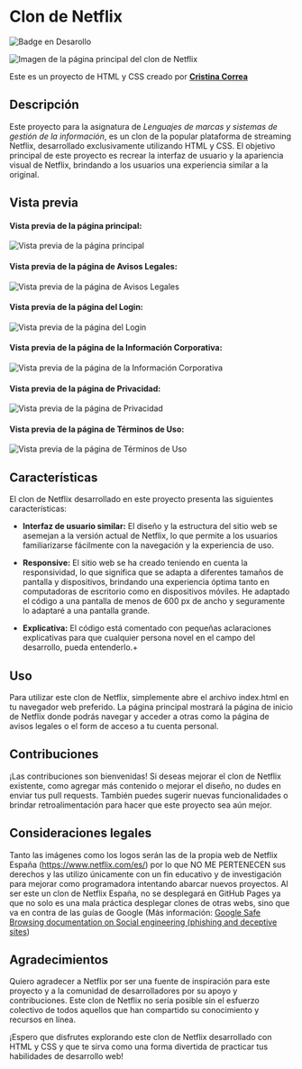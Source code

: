 # Clon de Netflix
![Badge en Desarollo](https://img.shields.io/badge/STATUS-FINALIZADO-violet) <br/>

![Imagen de la página principal del clon de Netflix](https://github.com/CrisCorreaS/netflix-website/blob/main/img/visualizaci%C3%B3n-p%C3%A1gina/index.png)

Este es un proyecto de HTML y CSS creado por **[Cristina Correa](https://www.linkedin.com/in/cristina-correa-segade/)**

## Descripción
Este proyecto para la asignatura de *Lenguajes de marcas y sistemas de gestión de la información*, es un clon de la popular plataforma de streaming Netflix, desarrollado exclusivamente utilizando HTML y CSS. El objetivo principal de este proyecto es recrear la interfaz de usuario y la apariencia visual de Netflix, brindando a los usuarios una experiencia similar a la original.

## Vista previa

#### **Vista previa de la página principal:**
![Vista previa de la página principal](https://github.com/CrisCorreaS/netflix-website/blob/main/img/visualizaci%C3%B3n-p%C3%A1gina/index.png)

#### **Vista previa de la página de Avisos Legales:**
![Vista previa de la página de Avisos Legales](https://github.com/CrisCorreaS/netflix-website/blob/main/img/visualizaci%C3%B3n-p%C3%A1gina/avisos-legales.png)

#### **Vista previa de la página del Login:**
![Vista previa de la página del Login](https://github.com/CrisCorreaS/netflix-website/blob/main/img/visualizaci%C3%B3n-p%C3%A1gina/cuenta.png)

#### **Vista previa de la página de la Información Corporativa:** 
![Vista previa de la página de la Información Corporativa](https://github.com/CrisCorreaS/netflix-website/blob/main/img/visualizaci%C3%B3n-p%C3%A1gina/info-corporativa.png)

#### **Vista previa de la página de Privacidad:**
![Vista previa de la página de Privacidad](https://github.com/CrisCorreaS/netflix-website/blob/main/img/visualizaci%C3%B3n-p%C3%A1gina/privacidad.png)

#### **Vista previa de la página de Términos de Uso:**
![Vista previa de la página de Términos de Uso](https://github.com/CrisCorreaS/netflix-website/blob/main/img/visualizaci%C3%B3n-p%C3%A1gina/terminos-de-uso.png)

## Características
El clon de Netflix desarrollado en este proyecto presenta las siguientes características:

- **Interfaz de usuario similar:** El diseño y la estructura del sitio web se asemejan a la versión actual de Netflix, lo que permite a los usuarios familiarizarse fácilmente con la navegación y la experiencia de uso.

- **Responsive:** El sitio web se ha creado teniendo en cuenta la responsividad, lo que significa que se adapta a diferentes tamaños de pantalla y dispositivos, brindando una experiencia óptima tanto en computadoras de escritorio como en dispositivos móviles. He adaptado el código a una pantalla de menos de 600 px de ancho y seguramente lo adaptaré a una pantalla grande.

- **Explicativa:** El código está comentado con pequeñas aclaraciones explicativas para que cualquier persona novel en el campo del desarrollo, pueda entenderlo.+

## Uso
Para utilizar este clon de Netflix, simplemente abre el archivo index.html en tu navegador web preferido. La página principal mostrará la página de inicio de Netflix donde podrás navegar y acceder a otras como la página de avisos legales o el form de acceso a tu cuenta personal.

## Contribuciones
¡Las contribuciones son bienvenidas! Si deseas mejorar el clon de Netflix existente, como agregar más contenido o mejorar el diseño, no dudes en enviar tus pull requests. También puedes sugerir nuevas funcionalidades o brindar retroalimentación para hacer que este proyecto sea aún mejor.

## Consideraciones legales
Tanto las imágenes como los logos serán las de la propia web de Netflix España (https://www.netflix.com/es/) por lo que NO ME PERTENECEN sus derechos y las utilizo únicamente con un fin educativo y de investigación para mejorar como programadora intentando abarcar nuevos proyectos. Al ser este un clon de Netflix España, no se desplegará en GitHub Pages ya que no solo es una mala práctica desplegar clones de otras webs, sino que va en contra de las guías de Google (Más información: [Google Safe Browsing documentation on Social engineering (phishing and deceptive sites](https://developers.google.com/search/docs/monitor-debug/security/social-engineering?hl=en))

## Agradecimientos
Quiero agradecer a Netflix por ser una fuente de inspiración para este proyecto y a la comunidad de desarrolladores por su apoyo y contribuciones. Este clon de Netflix no sería posible sin el esfuerzo colectivo de todos aquellos que han compartido su conocimiento y recursos en línea.

¡Espero que disfrutes explorando este clon de Netflix desarrollado con HTML y CSS y que te sirva como una forma divertida de practicar tus habilidades de desarrollo web!

